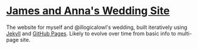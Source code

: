 [James and Anna's Wedding Site](http://www.sheasbythomas.co.uk)
=======

The website for myself and @illogicalowl's wedding, built iteratively using [Jekyll](http://jekyllrb.com/) and [GitHub Pages](https://pages.github.com/). Likely to evolve over time from basic info to multi-page site.
